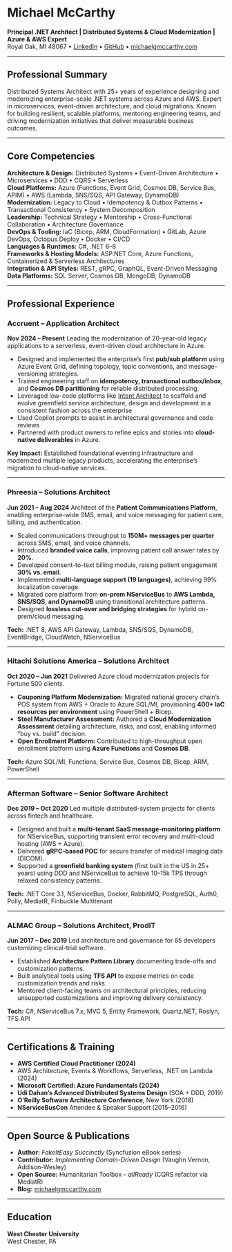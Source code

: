 # Michael McCarthy
**Principal .NET Architect | Distributed Systems & Cloud Modernization | Azure & AWS Expert**  
Royal Oak, MI 48067 • [LinkedIn](https://www.linkedin.com/in/michaelgmccarthy/) • [GitHub](https://github.com/mgmccarthy) • [michaelgmccarthy.com](https://www.michaelgmccarthy.com)

---

## Professional Summary
Distributed Systems Architect with 25+ years of experience designing and modernizing enterprise-scale .NET systems across Azure and AWS. Expert in microservices, event-driven architecture, and cloud migrations. Known for building resilient, scalable platforms, mentoring engineering teams, and driving modernization initiatives that deliver measurable business outcomes.

---

## Core Competencies
**Architecture & Design:** Distributed Systems • Event-Driven Architecture • Microservices • DDD • CQRS • Serverless  
**Cloud Platforms:** Azure (Functions, Event Grid, Cosmos DB, Service Bus, APIM) • AWS (Lambda, SNS/SQS, API Gateway, DynamoDB)  
**Modernization:** Legacy to Cloud • Idempotency & Outbox Patterns • Transactional Consistency • System Decomposition  
**Leadership:** Technical Strategy • Mentorship • Cross-Functional Collaboration • Architecture Governance  
**DevOps & Tooling:** IaC (Bicep, ARM, CloudFormation) • GitLab, Azure DevOps, Octopus Deploy • Docker • CI/CD  
**Languages & Runtimes:** C#, .NET 6–8  
**Frameworks & Hosting Models:** ASP.NET Core, Azure Functions, Containerized & Serverless Architectures  
**Integration & API Styles:** REST, gRPC, GraphQL, Event-Driven Messaging  
**Data Platforms:** SQL Server, Cosmos DB, MongoDB, DynamoDB  

---

## Professional Experience

### **Accruent – Application Architect**  
**Nov 2024 – Present**
Leading the modernization of 20-year-old legacy applications to a serverless, event-driven cloud architecture in Azure.

- Designed and implemented the enterprise’s first **pub/sub platform** using Azure Event Grid, defining topology, topic conventions, and message-versioning strategies.  
- Trained engineering staff on **idempotency, transactional outbox/inbox**, and **Cosmos DB partitioning** for reliable distributed processing.  
- Leveraged low-code platforms like [Intent Architect](http://www.intentarchitect.com) to scaffold and evolve greenfield service architecture, design and development in a consistent fashion across the enterprise 
- Used Copilot prompts to assist in architectural governance and code reviews  
- Partnered with product owners to refine epics and stories into **cloud-native deliverables** in Azure.  

**Key Impact:** Established foundational eventing infrastructure and modernized multiple legacy products, accelerating the enterprise’s migration to cloud-native services.

---

### **Phreesia – Solutions Architect**  
**Jun 2021 – Aug 2024**
Architect of the **Patient Communications Platform**, enabling enterprise-wide SMS, email, and voice messaging for patient care, billing, and authentication.

- Scaled communications throughput to **150M+ messages per quarter** across SMS, email, and voice channels.  
- Introduced **branded voice calls**, improving patient call answer rates by **20%**.  
- Developed consent-to-text billing module, raising patient engagement **30% vs. email**.  
- Implemented **multi-language support (19 languages)**, achieving 99% localization coverage.  
- Migrated core platform from **on-prem NServiceBus** to **AWS Lambda, SNS/SQS, and DynamoDB** using transitional architecture patterns.  
- Designed **lossless cut-over and bridging strategies** for hybrid on-prem/cloud messaging.  

**Tech:** .NET 8, AWS API Gateway, Lambda, SNS/SQS, DynamoDB, EventBridge, CloudWatch, NServiceBus

---

### **Hitachi Solutions America – Solutions Architect**  
**Oct 2020 – Jun 2021**
Delivered Azure cloud modernization projects for Fortune 500 clients.

- **Couponing Platform Modernization:** Migrated national grocery chain’s POS system from AWS + Oracle to Azure SQL/MI, provisioning **400+ IaC resources per environment** using PowerShell + Bicep.  
- **Steel Manufacturer Assessment:** Authored a **Cloud Modernization Assessment** detailing architecture, risks, and cost, enabling informed “buy vs. build” decision.  
- **Open Enrollment Platform:** Contributed to high-throughput open enrollment platform using **Azure Functions** and **Cosmos DB**.  

**Tech:** Azure SQL/MI, Functions, Service Bus, Cosmos DB, Bicep, ARM, PowerShell

---

### **Afterman Software – Senior Software Architect**  
**Dec 2019 – Oct 2020**
Led multiple distributed-system projects for clients across fintech and healthcare.

- Designed and built a **multi-tenant SaaS message-monitoring platform** for NServiceBus, supporting transient error recovery and multi-cloud hosting (AWS + Azure).  
- Delivered **gRPC-based POC** for secure transfer of medical imaging data (DICOM).  
- Supported a **greenfield banking system** (first built in the US in 25+ years) using DDD and NServiceBus to achieve 10–15k TPS through relaxed consistency patterns.  

**Tech:** .NET Core 3.1, NServiceBus, Docker, RabbitMQ, PostgreSQL, Auth0, Polly, MediatR, Finbuckle Multitenant

---

### **ALMAC Group – Solutions Architect, ProdIT**  
**Jun 2017 – Dec 2019**
Led architecture and governance for 65 developers customizing clinical-trial software.

- Established **Architecture Pattern Library** documenting trade-offs and customization patterns.  
- Built analytical tools using **TFS API** to expose metrics on code customization trends and risks.  
- Mentored client-facing teams on architectural principles, reducing unsupported customizations and improving delivery consistency.  

**Tech:** C#, NServiceBus 7.x, MVC 5, Entity Framework, Quartz.NET, Roslyn, TFS API

---

## Certifications & Training
- **AWS Certified Cloud Practitioner (2024)**  
- AWS Architecture, Events & Workflows, Serverless, .NET on Lambda (2024)  
- **Microsoft Certified: Azure Fundamentals (2024)**
- **Udi Dahan’s Advanced Distributed Systems Design** (SOA + DDD, 2019)  
- **O’Reilly Software Architecture Conference**, New York (2018)  
- **NServiceBusCon** Attendee & Speaker Support (2015–2016)

---

## Open Source & Publications
- **Author:** *FakeItEasy Succinctly* (Syncfusion eBook series)  
- **Contributor:** *Implementing Domain-Driven Design* (Vaughn Vernon, Addison-Wesley)  
- **Open Source:** Humanitarian Toolbox – *allReady* (CQRS refactor via MediatR)  
- **Blog:** [michaelgmccarthy.com](https://www.michaelgmccarthy.com)

---

## Education
**West Chester University**  
West Chester, PA
